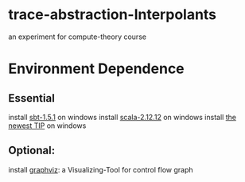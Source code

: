 # trace-abstraction-Interpolants
an experiment for compute-theory course


# Environment Dependence
## Essential 
install [sbt-1.5.1](https://www.scala-sbt.org/download.html) on windows
install [scala-2.12.12](https://downloads.lightbend.com/scala/2.12.12/scala-2.12.12.msi) on windows
install [the newest TIP](https://github.com/cs-au-dk/TIP.git) on windows
## Optional:
install [graphviz](https://gitlab.com/api/v4/projects/4207231/packages/generic/graphviz-releases/2.50.0/windows_10_cmake_Release_graphviz-install-2.50.0-win64.exe): a Visualizing-Tool for control flow graph

##
